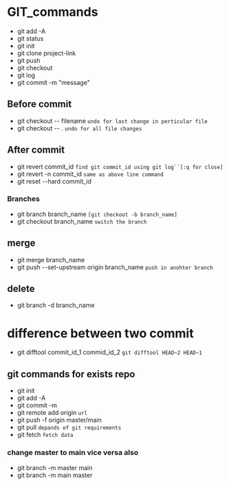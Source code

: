 # GIT_commands
* git add -A
* git status 
* git init
* git clone project-link
* git push 
* git checkout
* git log
* git commit -m "message"
## Before commit
* git checkout -- filename `undo for last change in perticular file`
* git checkout -- . `undo for all file changes`
## After commit
* git revert commit_id `find git commit_id using git log``[:q for close]`
* git revert -n commit_id  `same as above line command`
* git reset --hard commit_id 
### Branches
* git branch branch_name `[git checkout -b branch_name]`
* git checkout branch_name `switch the branch`
## merge
* git merge branch_name
* git push --set-upstream origin branch_name `push in anohter branch`
## delete 
* git branch -d branch_name
# difference between two commit
* git difftool commit_id_1 commid_id_2  `git difftool HEAD~2 HEAD~1`
## git commands for exists repo
* git init
* git add -A
* git commit -m
* git remote add origin `url `
* git push -f origin master/main
* git pull `depands of git requirements`
* git fetch `fetch data`
### change master to main vice versa also
* git branch -m master main
* git branch -m main master 
